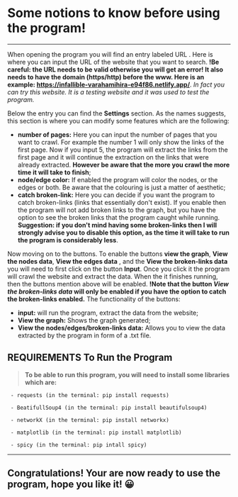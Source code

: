 # Some notions to know before using the program!
---
When opening the program you will find an entry labeled URL . Here is where you can input the URL of the website that you want to search. **!Be careful: the URL needs to be valid otherwise you will get an error! It also needs to have the domain (https/http) before the www. Here is an example: https://infallible-varahamihira-e94f86.netlify.app/**. *In fact you can try this website. It is a testing website and it was used to test the program.*

Below the entry you can find the **Settings** section. As the names suggests, this section is where you can modify some features which are the following: 
* **number of pages:** Here you can input the number of pages that you want to crawl. For example the number 1 will only show the links of the first page. Now if you input 5, the program will extract the links from the first page and it will continue the extraction on the links that were already extracted. **However be aware that the more you crawl the more time it will take to finish**;
* **node/edge color:** If enabled the program will color the nodes, or the edges or both. Be aware that the colouring is just a matter of aesthetic;
* **catch broken-link:** Here you can decide if you want the program to catch broken-links (links that essentially don't exist). If you enable then the program will not add broken links to the graph, but you have the option to see the broken links that the program caught while running. **Suggestion: if you don't mind having some broken-links then I will strongly advise you to disable this option, as the time it will take to run the program is considerably less**.

Now moving on to the buttons. To enable the buttons **view the graph**, **View the nodes data**, **View the edges data** , and the **View the broken-links data** you will need to first click on the button **Input**. Once you click it the program will crawl the website and extract the data. When the it finishes running, then the buttons mention above will be enabled. **!Note that the button *View the broken-links data* will only be enabled if you have the option to catch the broken-links enabled.**
The functionality of the buttons: 
* **input:** will run the program, extract the data from the website;
* **View the graph:** Shows the graph generated;
* **View the nodes/edges/broken-links data:** Allows you to view the data extracted by the program in form of a .txt file.

## REQUIREMENTS To Run the Program
> **To be able to run this program, you will need to install some libraries which are:**

```
 - requests (in the terminal: pip install requests)
    
 - BeatifullSoup4 (in the terminal: pip install beautifulsoup4)
    
 - networkX (in the terminal: pip install networkx)
    
 - matplotlib (in the terminal: pip install matplotlib)
    
 - spicy (in the terminal: pip intall spicy)
```
---
## Congratulations! Your are now ready to use the program, hope you like it! 😀